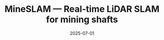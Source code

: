 ---
title: MineSLAM — Real‑time LiDAR SLAM for mining shafts
description: A minimal working prototype for online pose tracking and pose‑graph optimization in constrained shafts.
tier: 1
image: /images/projects/mineslam.jpg
date: 2025-07-01
links:
  - label: Repo
    url: https://github.com/you/mineslam
  - label: Demo
    url: https://your.site/demos/mineslam
blog_posts:
  - title: test
    url: test
---